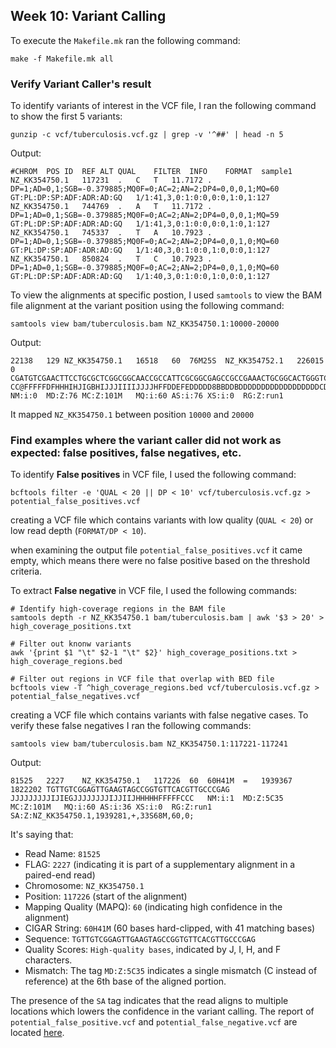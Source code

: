 ## Week 10: Variant Calling

To execute the `Makefile.mk` ran the following command:
```
make -f Makefile.mk all
```
### Verify Variant Caller's result
To identify variants of interest in the VCF file, I ran the following command to show the first 5 variants:
```
gunzip -c vcf/tuberculosis.vcf.gz | grep -v '^##' | head -n 5
```
Output:
```
#CHROM	POS	ID	REF	ALT	QUAL	FILTER	INFO	FORMAT	sample1
NZ_KK354750.1	117231	.	C	T	11.7172	.	DP=1;AD=0,1;SGB=-0.379885;MQ0F=0;AC=2;AN=2;DP4=0,0,0,1;MQ=60	GT:PL:DP:SP:ADF:ADR:AD:GQ	1/1:41,3,0:1:0:0,0:0,1:0,1:127
NZ_KK354750.1	744769	.	A	T	11.7172	.	DP=1;AD=0,1;SGB=-0.379885;MQ0F=0;AC=2;AN=2;DP4=0,0,0,1;MQ=59	GT:PL:DP:SP:ADF:ADR:AD:GQ	1/1:41,3,0:1:0:0,0:0,1:0,1:127
NZ_KK354750.1	745337	.	T	A	10.7923	.	DP=1;AD=0,1;SGB=-0.379885;MQ0F=0;AC=2;AN=2;DP4=0,0,1,0;MQ=60	GT:PL:DP:SP:ADF:ADR:AD:GQ	1/1:40,3,0:1:0:0,1:0,0:0,1:127
NZ_KK354750.1	850824	.	T	C	10.7923	.	DP=1;AD=0,1;SGB=-0.379885;MQ0F=0;AC=2;AN=2;DP4=0,0,1,0;MQ=60	GT:PL:DP:SP:ADF:ADR:AD:GQ	1/1:40,3,0:1:0:0,1:0,0:0,1:127
```
To view the alignments at specific postion, I used `samtools` to view the BAM file alignment at the variant position using the following command:
```
samtools view bam/tuberculosis.bam NZ_KK354750.1:10000-20000
```
Output:
```
22138	129	NZ_KK354750.1	16518	60	76M25S	NZ_KK354752.1	226015	0	CGATGTCGAACTTCCTGCGCTCGGCGGCAACCGCCATTCGCGGCGAGCCGCCGAAACTGCGGCACTGGGTCAAAGATCTAGATGACAAGGAGTCCTACCGC	CC@FFFFFDFHHHIHJIGBHIJJJIIIIJJJJHFFDDEFEDDDDD8BBDDBDDDDDDDDDDDDDDDDDDCDDDDDCDDDDDDCCDDCDDDBBCCDDDDAD@	NM:i:0	MD:Z:76	MC:Z:101M	MQ:i:60	AS:i:76	XS:i:0	RG:Z:run1
```
It mapped `NZ_KK354750.1` between position `10000` and `20000`

### Find examples where the variant caller did not work as expected: false positives, false negatives, etc.

To identify **False positives** in VCF file, I used the following command:
```
bcftools filter -e 'QUAL < 20 || DP < 10' vcf/tuberculosis.vcf.gz > potential_false_positives.vcf
```
creating a VCF file which contains variants with low quality (`QUAL < 20`) or low read depth (`FORMAT/DP < 10`).

when examining the output file `potential_false_positives.vcf` it came empty, which means there were no false positive based on the threshold criteria. 


To extract **False negative** in VCF file, I used the following commands:
```
# Identify high-coverage regions in the BAM file 
samtools depth -r NZ_KK354750.1 bam/tuberculosis.bam | awk '$3 > 20' > high_coverage_positions.txt

# Filter out knonw variants
awk '{print $1 "\t" $2-1 "\t" $2}' high_coverage_positions.txt > high_coverage_regions.bed

# Filter out regions in VCF file that overlap with BED file
bcftools view -T ^high_coverage_regions.bed vcf/tuberculosis.vcf.gz > potential_false_negatives.vcf
```
creating a VCF file which contains variants with false negative cases.
To verify these false negatives I ran the following commands:
```
samtools view bam/tuberculosis.bam NZ_KK354750.1:117221-117241
```
Output:
```
81525	2227	NZ_KK354750.1	117226	60	60H41M	=	1939367	1822202	TGTTGTCGGAGTTGAAGTAGCCGGTGTTCACGTTGCCCGAG	JJJJJJJJJIJIEGJJJJJJJJIJJIIJHHHHHFFFFFCCC	NM:i:1	MD:Z:5C35	MC:Z:101M	MQ:i:60	AS:i:36	XS:i:0	RG:Z:run1	SA:Z:NZ_KK354750.1,1939281,+,33S68M,60,0;
```
It's saying that:
* Read Name: `81525`
* FLAG: `2227` (indicating it is part of a supplementary alignment in a paired-end read)
* Chromosome: `NZ_KK354750.1`
* Position: `117226` (start of the alignment)
* Mapping Quality (MAPQ): `60` (indicating high confidence in the alignment)
* CIGAR String: `60H41M` (60 bases hard-clipped, with 41 matching bases)
* Sequence: `TGTTGTCGGAGTTGAAGTAGCCGGTGTTCACGTTGCCCGAG`
* Quality Scores: `High-quality bases`, indicated by J, I, H, and F characters.
* Mismatch: The tag `MD:Z:5C35` indicates a single mismatch (C instead of reference) at the 6th base of the aligned portion.

The presence of the `SA` tag indicates that the read aligns to multiple locations which lowers the confidence in the variant calling. The report of `potential_false_positive.vcf` and `potential_false_negative.vcf` are located [here](https://github.com/stephwon/Applied_Bioinformatics_BMMB852/tree/main/Wk_10/vcf_report).